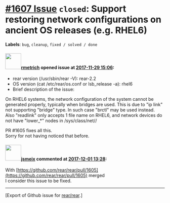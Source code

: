 [\#1607 Issue](https://github.com/rear/rear/issues/1607) `closed`: Support restoring network configurations on ancient OS releases (e.g. RHEL6)
===============================================================================================================================================

**Labels**: `bug`, `cleanup`, `fixed / solved / done`

#### <img src="https://avatars.githubusercontent.com/u/1163635?u=36b5e32e1dd55f1ce77cad431a5683fce40a7934&v=4" width="50">[rmetrich](https://github.com/rmetrich) opened issue at [2017-11-29 15:06](https://github.com/rear/rear/issues/1607):

-   rear version (/usr/sbin/rear -V): rear-2.2
-   OS version (cat /etc/rear/os.conf or lsb\_release -a): rhel6
-   Brief description of the issue:

On RHEL6 systems, the network configuration of the system cannot be
generated properly, typically when bridges are used. This is due to "ip
link" not supporting "bridge" type. In such case "brctl" may be used
instead.  
Also "readlink" only accepts 1 file name on RHEL6, and network devices
do not have "lower\_\*" nodes in /sys/class/net/*<netdev>*/

PR \#1605 fixes all this.  
Sorry for not having noticed that before.

#### <img src="https://avatars.githubusercontent.com/u/1788608?u=925fc54e2ce01551392622446ece427f51e2f0ce&v=4" width="50">[jsmeix](https://github.com/jsmeix) commented at [2017-12-01 13:28](https://github.com/rear/rear/issues/1607#issuecomment-348494502):

With
[https://github.com/rear/rear/pull/1605](https://github.com/rear/rear/pull/1605)
merged  
I consider this issue to be fixed.

------------------------------------------------------------------------

\[Export of Github issue for
[rear/rear](https://github.com/rear/rear).\]
